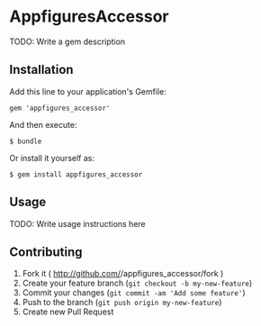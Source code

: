 # AppfiguresAccessor

TODO: Write a gem description

## Installation

Add this line to your application's Gemfile:

    gem 'appfigures_accessor'

And then execute:

    $ bundle

Or install it yourself as:

    $ gem install appfigures_accessor

## Usage

TODO: Write usage instructions here

## Contributing

1. Fork it ( http://github.com/<my-github-username>/appfigures_accessor/fork )
2. Create your feature branch (`git checkout -b my-new-feature`)
3. Commit your changes (`git commit -am 'Add some feature'`)
4. Push to the branch (`git push origin my-new-feature`)
5. Create new Pull Request
